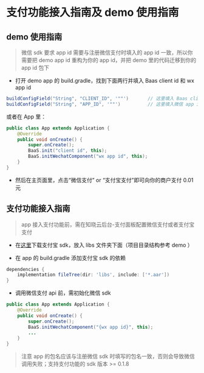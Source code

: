 # 支付功能接入指南及 demo 使用指南

## demo 使用指南
> 微信 sdk 要求 app id 需要与注册微信支付时填入的 app id 一致，所以你需要把 demo app id 重构为你的 app id，并把 demo 里的代码迁移到你的 app id 包下

* 打开 demo app 的 build.gradle，找到下面两行并填入 Baas client id 和 wx app id

```gradle
buildConfigField("String", "CLIENT_ID", '""')       // 这里填入 Baas client id
buildConfigField("String", "APP_ID", '""')          // 这里填入微信 app id
```

或者在 App 里：

```java
public class App extends Application {
    @Override
    public void onCreate() {
        super.onCreate();
        BaaS.init("client id", this);
        BaaS.initWechatComponent("wx app id", this);
    }
}
```

* 然后在主页面里，点击“微信支付” or “支付宝支付”即可向你的商户支付 0.01 元


## 支付功能接入指南

> app 接入支付功能前，需在知晓云后台-支付面板配置微信支付或者支付宝支付

* 在[这里](https://github.com/ifanrx/hydrogen-android-sdk/blob/master/sdk/libs/alipaySdk-15.6.2-20190416165100.aar)下载支付宝 sdk，放入 libs 文件夹下面（项目目录结构参考 demo ）

* 在 app 的 build.gradle 添加支付宝 sdk 的依赖

```gradle
dependencies {
    implementation fileTree(dir: 'libs', include: ['*.aar'])
}
```

* 调用微信支付 api 前，需初始化微信 sdk

```java
public class App extends Application {
    @Override
    public void onCreate() {
        super.onCreate();
        BaaS.initWechatComponent("{wx app id}", this);
        ...
    }
}
```

> 注意 app 的包名应该与注册微信 sdk 时填写的包名一致，否则会导致微信调用失败；支持支付功能的 sdk 版本 >= 0.1.8


